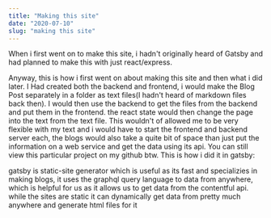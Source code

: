 ```yaml
---
title: "Making this site"
date: "2020-07-10"
slug: "making this site"
---
```


When i first went on to make this site, i hadn't originally heard of Gatsby and had planned to make this with just react/express.

Anyway, this is how i first went on about making this site and then what i did later. I Had created both the backend and frontend, i would make the Blog Post separately in a folder as text files(I hadn't heard of markdown files back then). I would then use the backend to get the files from the backend and put them in the frontend. the react state would then change the page into the text from the text file.
This wouldn't of allowed me to be very flexible with my text and i would have to start the frontend and backend server each, the blogs would also take a quite bit of space than just put the information on a web service and get the data using its api. You can still view this particular project on my github btw.
This is how i did it in gatsby:

gatsby is static-site generator which is useful as its fast and specializies in making blogs, it uses the graphql query language to data from anywhere, which is helpful for us as it allows us to get data from the contentful api. while the sites are static it can dynamically get data from pretty much anywhere and generate html files for it
